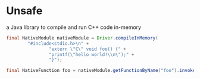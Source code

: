 Unsafe
======

a Java library to compile and run C++ code in-memory


```java
final NativeModule nativeModule = Driver.compileInMemory(
		"#include<stdio.h>\n" +
				"extern \"C\" void foo() {" +
				"printf(\"hello world!\\n\");" +
				"}");

final NativeFunction foo = nativeModule.getFunctionByName("foo").invoke();

```
